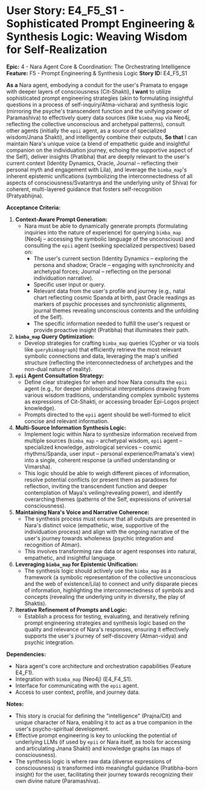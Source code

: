 # User Story: E4_F5_S1 - Sophisticated Prompt Engineering & Synthesis Logic: Weaving Wisdom for Self-Realization

**Epic:** 4 - Nara Agent Core & Coordination: The Orchestrating Intelligence
**Feature:** F5 - Prompt Engineering & Synthesis Logic
**Story ID:** E4_F5_S1

**As a** Nara agent, embodying a conduit for the user's Pramata to engage with deeper layers of consciousness (Cit-Shakti),
**I want** to utilize sophisticated prompt engineering strategies (akin to formulating insightful questions in a process of self-inquiry/Atma-vichara) and synthesis logic (mirroring the psyche's transcendent function and the unifying power of Paramashiva) to effectively query data sources (like `bimba_map` via Neo4j, reflecting the collective unconscious and archetypal patterns), consult other agents (initially the `epii` agent, as a source of specialized wisdom/Jnana Shakti), and intelligently combine their outputs,
**So that** I can maintain Nara's unique voice (a blend of empathetic guide and insightful companion on the individuation journey, echoing the supportive aspect of the Self), deliver insights (Pratibha) that are deeply relevant to the user's current context (Identity Dynamics, Oracle, Journal – reflecting their personal myth and engagement with Lila), and leverage the `bimba_map`'s inherent epistemic unifications (symbolizing the interconnectedness of all aspects of consciousness/Svatantrya and the underlying unity of Shiva) for coherent, multi-layered guidance that fosters self-recognition (Pratyabhijna).

**Acceptance Criteria:**

1.  **Context-Aware Prompt Generation:**
    *   Nara must be able to dynamically generate prompts (formulating inquiries into the nature of experience) for querying `bimba_map` (Neo4j – accessing the symbolic language of the unconscious) and consulting the `epii` agent (seeking specialized perspectives) based on:
        *   The user's current section (Identity Dynamics – exploring the persona and shadow; Oracle – engaging with synchronicity and archetypal forces; Journal – reflecting on the personal individuation narrative).
        *   Specific user input or query.
        *   Relevant data from the user's profile and journey (e.g., natal chart reflecting cosmic Spanda at birth, past Oracle readings as markers of psychic processes and synchronistic alignments, journal themes revealing unconscious contents and the unfolding of the Self).
        *   The specific information needed to fulfill the user's request or provide proactive insight (Pratibha) that illuminates their path.
2.  **`bimba_map` Query Optimization:**
    *   Develop strategies for crafting `bimba_map` queries (Cypher or via tools like `querybimbagraph`) that efficiently retrieve the most relevant symbolic connections and data, leveraging the map's unified structure (reflecting the interconnectedness of archetypes and the non-dual nature of reality).
3.  **`epii` Agent Consultation Strategy:**
    *   Define clear strategies for when and how Nara consults the `epii` agent (e.g., for deeper philosophical interpretations drawing from various wisdom traditions, understanding complex symbolic systems as expressions of Cit-Shakti, or accessing broader Epi-Logos project knowledge).
    *   Prompts directed to the `epii` agent should be well-formed to elicit concise and relevant information.
4.  **Multi-Source Information Synthesis Logic:**
    *   Implement logic within Nara to synthesize information received from multiple sources (`bimba_map` – archetypal wisdom, `epii` agent – specialized knowledge, astrological services – cosmic rhythms/Spanda, user input – personal experience/Pramata's view) into a single, coherent response (a unified understanding or Vimarsha).
    *   This logic should be able to weigh different pieces of information, resolve potential conflicts (or present them as paradoxes for reflection, inviting the transcendent function and deeper contemplation of Maya's veiling/revealing power), and identify overarching themes (patterns of the Self, expressions of universal consciousness).
5.  **Maintaining Nara's Voice and Narrative Coherence:**
    *   The synthesis process must ensure that all outputs are presented in Nara's distinct voice (empathetic, wise, supportive of the individuation process) and align with the ongoing narrative of the user's journey towards wholeness (psychic integration and recognition of Atman).
    *   This involves transforming raw data or agent responses into natural, empathetic, and insightful language.
6.  **Leveraging `bimba_map` for Epistemic Unification:**
    *   The synthesis logic should actively use the `bimba_map` as a framework (a symbolic representation of the collective unconscious and the web of existence/Lila) to connect and unify disparate pieces of information, highlighting the interconnectedness of symbols and concepts (revealing the underlying unity in diversity, the play of Shaktis).
7.  **Iterative Refinement of Prompts and Logic:**
    *   Establish a process for testing, evaluating, and iteratively refining prompt engineering strategies and synthesis logic based on the quality and relevance of Nara's responses, ensuring it effectively supports the user's journey of self-discovery (Atman-vidya) and psychic integration.

**Dependencies:**

*   Nara agent's core architecture and orchestration capabilities (Feature E4_F1).
*   Integration with `bimba_map` (Neo4j) (E4_F4_S1).
*   Interface for communicating with the `epii` agent.
*   Access to user context, profile, and journey data.

**Notes:**

*   This story is crucial for defining the "intelligence" (Prajna/Cit) and unique character of Nara, enabling it to act as a true companion in the user's psycho-spiritual development.
*   Effective prompt engineering is key to unlocking the potential of underlying LLMs (if used by `epii` or Nara itself, as tools for accessing and articulating Jnana Shakti) and knowledge graphs (as maps of consciousness).
*   The synthesis logic is where raw data (diverse expressions of consciousness) is transformed into meaningful guidance (Pratibha-born insight) for the user, facilitating their journey towards recognizing their own divine nature (Paramashiva).